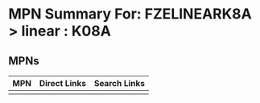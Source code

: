 



# MPN Summary For: FZELINEARK8A > linear : K08A

## MPNs
  

|MPN|Direct Links|Search Links|
| :--- | :--- | :--- |
||||
